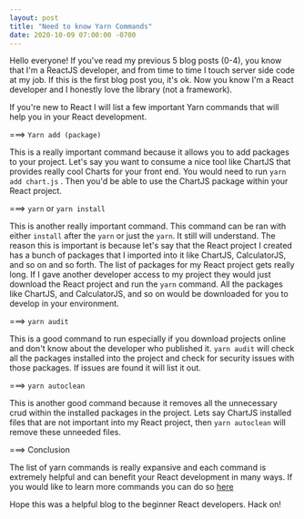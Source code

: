 ```yaml
---
layout: post
title: "Need to know Yarn Commands"
date: 2020-10-09 07:00:00 -0700
---
```


Hello everyone! If you've read my previous 5 blog posts (0-4), you know that I'm a ReactJS developer, and from time to time I touch server side code at my job. If this is the first blog post you, it's ok. Now you know I'm a React developer and I honestly love the library (not a framework).

If you're new to React I will list a few important Yarn commands that will help you in your React development. 

===> `Yarn add (package)`

This is a really important command because it allows you to add packages to your project. Let's say you want to consume a nice tool like ChartJS that provides really cool Charts for your front end. You would need to run `yarn add chart.js` . Then you'd be able to use the ChartJS package within your React project.

===> `yarn` or `yarn install`

This is another really important command. This command can be ran with either `install` after the `yarn` or just the `yarn`. It still will understand. The reason this is important is because let's say that the React project I created has a bunch of packages that I imported into it like ChartJS, CalculatorJS, and so on and so forth. The list of packages for my React project gets really long. If I gave another developer access to my project they would just download the React project and run the `yarn` command. All the packages like ChartJS, and CalculatorJS, and so on would be downloaded for you to develop in your environment.

===> `yarn audit` 

This is a good command to run especially if you download projects online and don't know about the developer who published it. `yarn audit` will check all the packages installed into the project and check for security issues with those packages. If issues are found it will list it out.

===> `yarn autoclean`

This is another good command because it removes all the unnecessary crud within the installed packages in the project. Lets say ChartJS installed files that are not important into my React project, then `yarn autoclean` will remove these unneeded files.

===> Conclusion

The list of yarn commands is really expansive and each command is extremely helpful and can benefit your React development in many ways. If you would like to learn more commands you can do so [here][yarn commands]

Hope this was a helpful blog to the beginner React developers. Hack on!

[yarn commands]: https://classic.yarnpkg.com/en/docs/cli/
